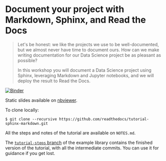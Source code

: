 # Document your project with Markdown, Sphinx, and Read the Docs

> Let's be honest: we like the projects we use to be well-documented, but we
> almost never have time to document ours. How can we make writing
> documentation for our Data Science project be as pleasant as possible?
>
> In this workshop you will document a Data Science project using Sphinx,
> leveraging Markdown and Jupyter notebooks, and we will deploy the result to
> Read the Docs.

[![Binder](https://mybinder.org/badge_logo.svg)](https://mybinder.org/v2/gh/readthedocs/tutorial-sphinx-markdown/main?filepath=slides.ipynb)

Static slides available on [nbviewer](https://nbviewer.org/format/slides/github/readthedocs/tutorial-sphinx-markdown/blob/main/slides.ipynb).

To clone locally:

```
$ git clone --recursive https://github.com/readthedocs/tutorial-sphinx-markdown.git
```

All the steps and notes of the tutorial are available on `NOTES.md`.

The [`tutorial-steps` branch](https://github.com/readthedocs/tutorial-sphinx-markdown-library/tree/tutorial-steps) of the example library
contains the finished version of the tutorial, with all the intermediate commits.
You can use it for guidance if you get lost.
